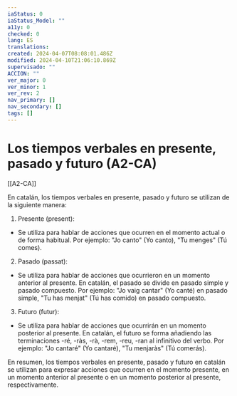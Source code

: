 ```yaml
---
iaStatus: 0
iaStatus_Model: ""
a11y: 0
checked: 0
lang: ES
translations: 
created: 2024-04-07T08:08:01.486Z
modified: 2024-04-10T21:06:10.869Z
supervisado: ""
ACCION: ""
ver_major: 0
ver_minor: 1
ver_rev: 2
nav_primary: []
nav_secondary: []
tags: []
---
```

# Los tiempos verbales en presente, pasado y futuro (A2-CA)

[[A2-CA]]

En catalán, los tiempos verbales en presente, pasado y futuro se utilizan de la siguiente manera:

1. Presente (present):

- Se utiliza para hablar de acciones que ocurren en el momento actual o de forma habitual. Por ejemplo: "Jo canto" (Yo canto), "Tu menges" (Tú comes).

2. Pasado (passat):

- Se utiliza para hablar de acciones que ocurrieron en un momento anterior al presente. En catalán, el pasado se divide en pasado simple y pasado compuesto. Por ejemplo: "Jo vaig cantar" (Yo canté) en pasado simple, "Tu has menjat" (Tú has comido) en pasado compuesto.

3. Futuro (futur):

- Se utiliza para hablar de acciones que ocurrirán en un momento posterior al presente. En catalán, el futuro se forma añadiendo las terminaciones -ré, -ràs, -rà, -rem, -reu, -ran al infinitivo del verbo. Por ejemplo: "Jo cantaré" (Yo cantaré), "Tu menjaràs" (Tú comerás).

En resumen, los tiempos verbales en presente, pasado y futuro en catalán se utilizan para expresar acciones que ocurren en el momento presente, en un momento anterior al presente o en un momento posterior al presente, respectivamente.
